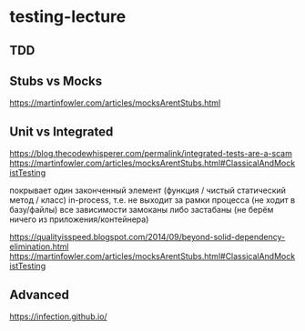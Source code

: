 # testing-lecture

## TDD

## Stubs vs Mocks
https://martinfowler.com/articles/mocksArentStubs.html

## Unit vs Integrated

https://blog.thecodewhisperer.com/permalink/integrated-tests-are-a-scam
https://martinfowler.com/articles/mocksArentStubs.html#ClassicalAndMockistTesting

покрывает один законченный элемент (функция / чистый статический метод / класс)
in-process, т.е. не выходит за рамки процесса (не ходит в базу/файлы)
все зависимости замоканы либо застабаны (не берём ничего из приложения/контейнера)

https://qualityisspeed.blogspot.com/2014/09/beyond-solid-dependency-elimination.html
https://martinfowler.com/articles/mocksArentStubs.html#ClassicalAndMockistTesting

## Advanced
https://infection.github.io/

